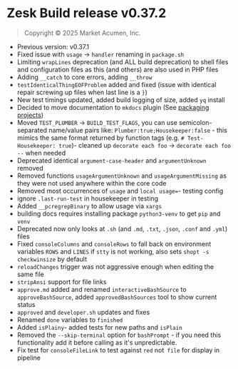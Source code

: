 # Zesk Build release v0.37.2

> Copyright &copy; 2025 Market Acumen, Inc.

- Previous version: v0.37.1
- Fixed issue with `usage` -> `handler` renaming in `package.sh`
- Limiting `wrapLines` deprecation (and ALL build deprecation) to shell files and configuration files as this (and
  others) are also used in PHP files
- Adding `__catch` to core errors, adding `__throw`
- `testIdenticalThingEOFProblem` added and fixed (issue with identical repair screwing up files when last line is a `}`)
- New test timings updated, added build logging of size, added `yq` install
- Decided to move documentation to `mkdocs`
  plugin (See [packaging projects](https://packaging.python.org/en/latest/tutorials/packaging-projects/))
- Moved `TEST_PLUMBER` -> `BUILD_TEST_FLAGS`, you can use semicolon-separated name/value pairs like:
  `Plumber:true;Housekeeper:false` - this mimics the same format returned by function tags (e.g.
  `# Test-Housekeeper: true`)- cleaned up `decorate each foo` -> `decorate each foo --` when needed
- Deprecated identical `argument-case-header` and `argumentUnknown` removed
- Removed functions `usageArgumentUnknown` and `usageArgumentMissing` as they were not used anywhere within the core
  code
- Removed most occurrences of `usage` and `local usage=`- testing config
- ignore `.last-run-test` in housekeeper in testing
- Added `__pcregrepBinary` to allow usage via `xargs`
- building docs requires installing package `python3-venv` to get `pip` and `venv`
- Deprecated now only looks at `.sh` (and `.md`, `.txt`, `.json`, `.conf` and `.yml`) files
- Fixed `consoleColumns` and `consoleRows` to fall back on environment variables `ROWS` and `LINES` if `stty` is not working, also sets `shopt -s checkwinsize` by default
- `reloadChanges` trigger was not aggressive enough when editing the same file
- `stripAnsi` support for file links
- `approve.md` added and renamed `interactiveBashSource` to `approveBashSource`, added `approvedBashSources` tool to show current status
- `approved` and `developer.sh` updates and fixes
- Renamed `done` variables to `finished`
- Added `isPlainy`- added tests for new paths and `isPlain`
- Removed the `--skip-terminal` option for `bashPrompt` - if you need this functionality add it before calling as it's unpredictable.
- Fix test for `consoleFileLink` to test against `red` not` file` for display in pipeline
